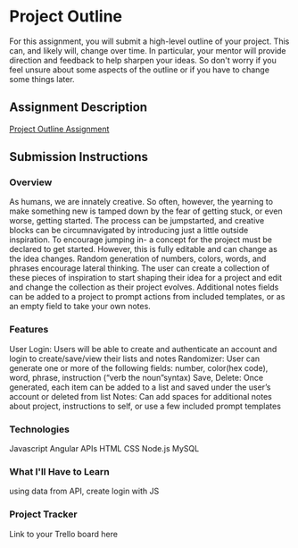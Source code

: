 # Project Outline
For this assignment, you will submit a high-level outline of your project. This can, and likely will, change over time. In particular, your mentor will provide direction and feedback to help sharpen your ideas. So don't worry if you feel unsure about some aspects of the outline or if you have to change some things later.

## Assignment Description
[Project Outline Assignment](https://education.launchcode.org/liftoff/modules/assignments/project-outline)

## Submission Instructions

### Overview
  As humans, we are innately creative. So often, however, the yearning to make something new is tamped down by the fear of getting stuck, or even worse, getting started. The process can be jumpstarted, and creative blocks can be circumnavigated by introducing just a little outside inspiration.
  To encourage jumping in- a concept for the project must be declared to get started. However, this is fully editable and can change as the idea changes. Random generation of numbers, colors, words, and phrases encourage lateral thinking. The user can create a collection of these pieces of inspiration to start shaping their idea for a project and edit and change the collection as their project evolves. Additional notes fields can be added to a project to prompt actions from included templates, or as an empty field to take your own notes. 
### Features
User Login: Users will be able to create and authenticate an account and login to create/save/view their lists and notes
Randomizer: User can generate one or more of the following fields: number, color(hex code), word, phrase, instruction (“verb the noun”syntax)
Save, Delete: Once generated, each item can be added to a list and saved under the user’s account or deleted from list
Notes: Can add spaces for additional notes about project, instructions to self, or use a few included prompt templates
### Technologies
Javascript
Angular
APIs
HTML
CSS
Node.js
MySQL
### What I'll Have to Learn
using data from API, create login with JS
### Project Tracker
Link to your Trello board here

